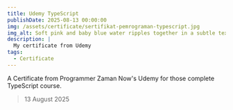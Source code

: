 ```yaml
---
title: Udemy TypeScript 
publishDate: 2025-08-13 00:00:00
img: /assets/certificate/sertifikat-pemrograman-typescript.jpg
img_alt: Soft pink and baby blue water ripples together in a subtle texture.
description: |
  My certificate from Udemy 
tags:
  - Certificate
---
```


A Certificate from Programmer Zaman Now's Udemy for those complete TypeScript course.

> 13 August 2025